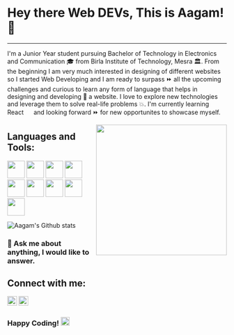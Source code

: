 # Hey there Web DEVs, This is Aagam!👋
<hr />

I'm a Junior Year student pursuing Bachelor of Technology in Electronics and Communication 🎓 from Birla Institute of Technology, Mesra 🏛. From the beginning I am very much interested in designing of different websites so I started Web Developing and I am ready to surpass ⏩ all the upcoming challenges and curious to learn any form of language that helps in designing and developing 🔨 a website. I love to explore new technologies and leverage them to solve real-life problems 💥. I'm currently learning React <img height="15" src="https://cdn.worldvectorlogo.com/logos/react.svg"> and looking forward ⏩ for new opportunites to showcase myself.

<img align="right" height="300px" width="300px" src="https://images.unsplash.com/photo-1507238691740-187a5b1d37b8?ixlib=rb-1.2.1&auto=format&fit=crop&w=393&q=80">

## Languages and Tools:

<code><img height="40" src="https://cdn.worldvectorlogo.com/logos/html5-2.svg"></code>
<code><img height="40" src="https://cdn.worldvectorlogo.com/logos/css3.svg"></code>
<code><img height="40" src="https://cdn.worldvectorlogo.com/logos/logo-javascript.svg"></code>
<code><img height="40" src="https://cdn.worldvectorlogo.com/logos/nodejs.svg"></code>
<code><img height="40" src="https://cdn.worldvectorlogo.com/logos/visual-studio-code-1.svg"></code>
<code><img height="40" src="https://cdn.svgporn.com/logos/c.svg"></code>
<code><img height="40" src="https://cdn.svgporn.com/logos/python.svg"></code>
<code><img height="40" src="https://upload.wikimedia.org/wikipedia/commons/thumb/2/21/Matlab_Logo.png/667px-Matlab_Logo.png"></code>
<code><img height="40" src="https://cdn.worldvectorlogo.com/logos/office-1.svg"></code>

![Aagam's Github stats](https://github-readme-stats.vercel.app/api?username=Aagam-Jain-113&show_icons=true&hide_border=true)

### 💬  Ask me about anything, I would like to answer.

## Connect with me:

<a href="mailto:aagamjain113@gmail.com"><img alt="Aagam's Gmail" width="22px" src="https://cdn.worldvectorlogo.com/logos/gmail-icon.svg" /></a> 
<a href="https://www.linkedin.com/in/aagam-jain-b5760619a/"><img alt="Aagam's Linkdein" width="22px" src="https://cdn.worldvectorlogo.com/logos/linkedin-icon.svg" /></a>

### Happy Coding! <img height="20" src="https://cdn.worldvectorlogo.com/logos/smile-2.svg">


<!--
**Aagam-Jain-113/Aagam-Jain-113** is a ✨ _special_ ✨ repository because its `README.md` (this file) appears on your GitHub profile.

Here are some ideas to get you started:

- 🔭 I’m currently working on ...
- 🌱 I’m currently learning ...
- 👯 I’m looking to collaborate on ...
- 🤔 I’m looking for help with ...
- 💬 Ask me about ...
- 📫 How to reach me: ...
- 😄 Pronouns: ...
- ⚡ Fun fact: ...
-->
